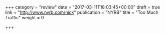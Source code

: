 +++
category = "review"
date = "2017-03-11T18:03:45+00:00"
draft = true
link = "http://www.nyrb.com/nick"
publication = "NYRB"
title = "Too Much Traffic"
weight = 0

+++

